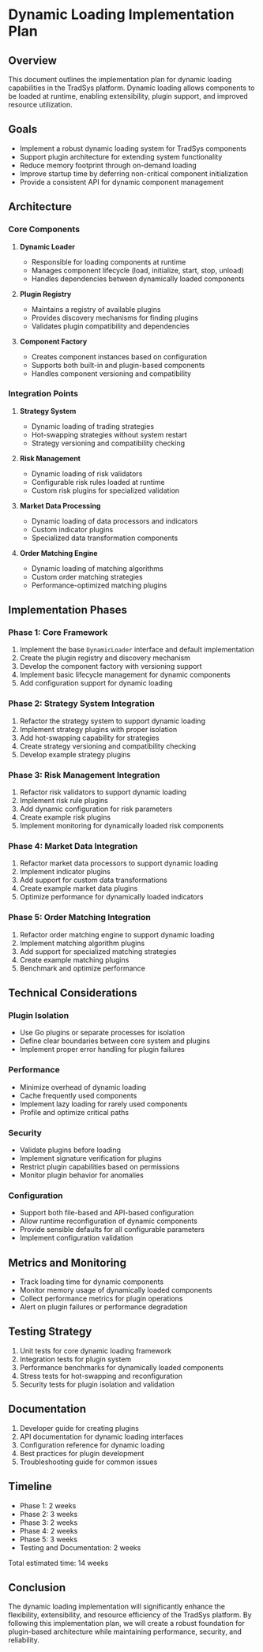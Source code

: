 # Dynamic Loading Implementation Plan

## Overview

This document outlines the implementation plan for dynamic loading capabilities in the TradSys platform. Dynamic loading allows components to be loaded at runtime, enabling extensibility, plugin support, and improved resource utilization.

## Goals

- Implement a robust dynamic loading system for TradSys components
- Support plugin architecture for extending system functionality
- Reduce memory footprint through on-demand loading
- Improve startup time by deferring non-critical component initialization
- Provide a consistent API for dynamic component management

## Architecture

### Core Components

1. **Dynamic Loader**
   - Responsible for loading components at runtime
   - Manages component lifecycle (load, initialize, start, stop, unload)
   - Handles dependencies between dynamically loaded components

2. **Plugin Registry**
   - Maintains a registry of available plugins
   - Provides discovery mechanisms for finding plugins
   - Validates plugin compatibility and dependencies

3. **Component Factory**
   - Creates component instances based on configuration
   - Supports both built-in and plugin-based components
   - Handles component versioning and compatibility

### Integration Points

1. **Strategy System**
   - Dynamic loading of trading strategies
   - Hot-swapping strategies without system restart
   - Strategy versioning and compatibility checking

2. **Risk Management**
   - Dynamic loading of risk validators
   - Configurable risk rules loaded at runtime
   - Custom risk plugins for specialized validation

3. **Market Data Processing**
   - Dynamic loading of data processors and indicators
   - Custom indicator plugins
   - Specialized data transformation components

4. **Order Matching Engine**
   - Dynamic loading of matching algorithms
   - Custom order matching strategies
   - Performance-optimized matching plugins

## Implementation Phases

### Phase 1: Core Framework

1. Implement the base `DynamicLoader` interface and default implementation
2. Create the plugin registry and discovery mechanism
3. Develop the component factory with versioning support
4. Implement basic lifecycle management for dynamic components
5. Add configuration support for dynamic loading

### Phase 2: Strategy System Integration

1. Refactor the strategy system to support dynamic loading
2. Implement strategy plugins with proper isolation
3. Add hot-swapping capability for strategies
4. Create strategy versioning and compatibility checking
5. Develop example strategy plugins

### Phase 3: Risk Management Integration

1. Refactor risk validators to support dynamic loading
2. Implement risk rule plugins
3. Add dynamic configuration for risk parameters
4. Create example risk plugins
5. Implement monitoring for dynamically loaded risk components

### Phase 4: Market Data Integration

1. Refactor market data processors to support dynamic loading
2. Implement indicator plugins
3. Add support for custom data transformations
4. Create example market data plugins
5. Optimize performance for dynamically loaded indicators

### Phase 5: Order Matching Integration

1. Refactor order matching engine to support dynamic loading
2. Implement matching algorithm plugins
3. Add support for specialized matching strategies
4. Create example matching plugins
5. Benchmark and optimize performance

## Technical Considerations

### Plugin Isolation

- Use Go plugins or separate processes for isolation
- Define clear boundaries between core system and plugins
- Implement proper error handling for plugin failures

### Performance

- Minimize overhead of dynamic loading
- Cache frequently used components
- Implement lazy loading for rarely used components
- Profile and optimize critical paths

### Security

- Validate plugins before loading
- Implement signature verification for plugins
- Restrict plugin capabilities based on permissions
- Monitor plugin behavior for anomalies

### Configuration

- Support both file-based and API-based configuration
- Allow runtime reconfiguration of dynamic components
- Provide sensible defaults for all configurable parameters
- Implement configuration validation

## Metrics and Monitoring

- Track loading time for dynamic components
- Monitor memory usage of dynamically loaded components
- Collect performance metrics for plugin operations
- Alert on plugin failures or performance degradation

## Testing Strategy

1. Unit tests for core dynamic loading framework
2. Integration tests for plugin system
3. Performance benchmarks for dynamically loaded components
4. Stress tests for hot-swapping and reconfiguration
5. Security tests for plugin isolation and validation

## Documentation

1. Developer guide for creating plugins
2. API documentation for dynamic loading interfaces
3. Configuration reference for dynamic loading
4. Best practices for plugin development
5. Troubleshooting guide for common issues

## Timeline

- Phase 1: 2 weeks
- Phase 2: 3 weeks
- Phase 3: 2 weeks
- Phase 4: 2 weeks
- Phase 5: 3 weeks
- Testing and Documentation: 2 weeks

Total estimated time: 14 weeks

## Conclusion

The dynamic loading implementation will significantly enhance the flexibility, extensibility, and resource efficiency of the TradSys platform. By following this implementation plan, we will create a robust foundation for plugin-based architecture while maintaining performance, security, and reliability.

